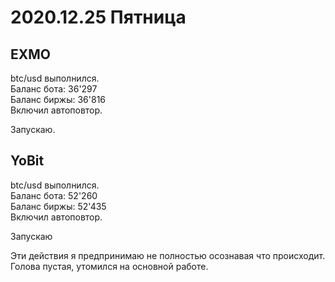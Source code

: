 # 2020.12.25 Пятница
## EXMO
btc/usd выполнился.  
Баланс бота: 36'297  
Баланс биржы: 36'816  
Включил автоповтор.

Запускаю.
## YoBit
btc/usd выполнился.  
Баланс бота: 52'260  
Баланс биржы: 52'435  
Включил автоповтор.

Запускаю

Эти действия я предпринимаю не полностью осознавая что происходит. Голова пустая, утомился на основной работе.
